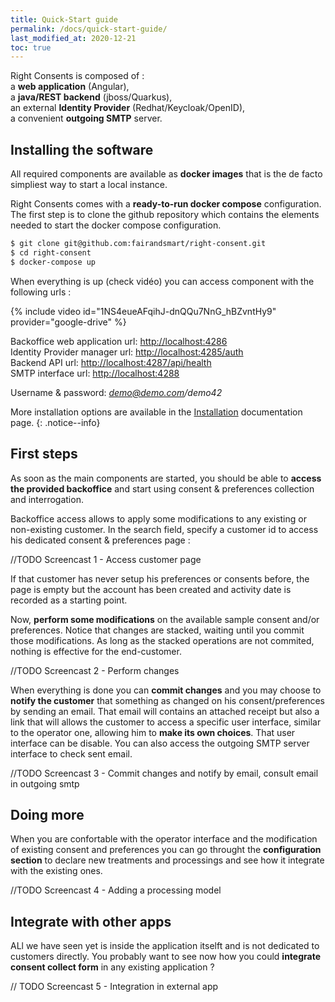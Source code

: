 ```yaml
---
title: Quick-Start guide
permalink: /docs/quick-start-guide/
last_modified_at: 2020-12-21
toc: true
---
```


Right Consents is composed of :  
a **web application** (Angular),  
a **java/REST backend** (jboss/Quarkus),  
an external **Identity Provider** (Redhat/Keycloak/OpenID),  
a convenient **outgoing SMTP** server.

## Installing the software

All required components are available as **docker images** that is the de facto simpliest way to start a local instance. 

Right Consents comes with a **ready-to-run docker compose** configuration.
The first step is to clone the github repository which contains the elements needed to start the docker compose configuration.

```bash
$ git clone git@github.com:fairandsmart/right-consent.git
$ cd right-consent
$ docker-compose up
```

When everything is up (check vidéo) you can access component with the following urls : 

{% include video id="1NS4eueAFqihJ-dnQQu7NnG_hBZvntHy9" provider="google-drive" %}

Backoffice web application url: <http://localhost:4286>  
Identity Provider manager url: <http://localhost:4285/auth>  
Backend API url: <http://localhost:4287/api/health>  
SMTP interface url: <http://localhost:4288>

Username & password: *demo@demo.com/demo42*

More installation options are available in the [Installation](/docs/installation/) documentation page.
{: .notice--info}

## First steps

As soon as the main components are started, you should be able to **access the provided backoffice** and start using consent & preferences collection and interrogation. 

Backoffice access allows to apply some modifications to any existing or non-existing customer. In the search field, specify a customer id to access his dedicated consent & preferences page :

//TODO Screencast 1 - Access customer page

If that customer has never setup his preferences or consents before, the page is empty but the account has been created and activity date is recorded as a starting point.

Now, **perform some modifications** on the available sample consent and/or preferences. Notice that changes are stacked, waiting until you commit those modifications. As long as the stacked operations are not commited, nothing is effective for the end-customer. 

//TODO Screencast 2 - Perform changes

When everything is done you can **commit changes** and you may choose to **notify the customer** that something as changed on his consent/preferences by sending an email. That email will contains an attached receipt but also a link that will allows the customer to access a specific user interface, similar to the operator one, allowing him to **make its own choices**. That user interface can be disable. You can also access the outgoing SMTP server interface to check sent email.

//TODO Screencast 3 - Commit changes and notify by email, consult email in outgoing smtp

## Doing more

When you are confortable with the operator interface and the modification of existing consent and preferences you can go throught the **configuration section** to declare new treatments and processings and see how it integrate with the existing ones.

//TODO Screencast 4 - Adding a processing model

## Integrate with other apps

ALl we have seen yet is inside the application itselft and is not dedicated to customers directly. You probably want to see now how you could **integrate consent collect form** in any existing application ?

// TODO Screencast 5 - Integration in external app



